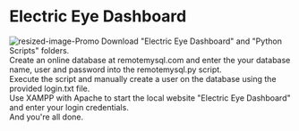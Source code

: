 # Electric Eye Dashboard #
![resized-image-Promo](https://user-images.githubusercontent.com/63172596/122106512-eb288800-ce11-11eb-8950-57f53e0874f0.jpeg)
Download "Electric Eye Dashboard" and "Python Scripts" folders. <br/>
Create an online database at remotemysql.com and enter the your database name, user and password into the remotemysql.py script. <br/>
Execute the script and manually create a user on the database using the provided login.txt file. <br/>
Use XAMPP with Apache to start the local website "Electric Eye Dashboard" and enter your login credentials. <br/>
And you're all done.
